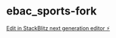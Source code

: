 # ebac_sports-fork

[Edit in StackBlitz next generation editor ⚡️](https://stackblitz.com/~/github.com/yzzyrlk/ebac_sports-fork)